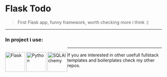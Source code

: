 # Flask Todo

> First Flask app, funny framework, worth checking more i think :)



---

### In project i use:
<p style="float: left">
<img src="https://i2.wp.com/www.corellis.eu/wp-content/uploads/2018/09/logo-flask.png" alt="Flask" width="64" style="display: inline">
<img src="https://jaki-jezyk-programowania.pl/img/python.png" alt="Python" width="64" style="display: inline">
<img src="https://pbs.twimg.com/profile_images/476392134489014273/q5uAkmy7.png" alt="SQLAlchemy" width="64" style="display: inline">
</p>

---

If you are interested in other usefull fullstack templates and boilerplates check my other repos.


